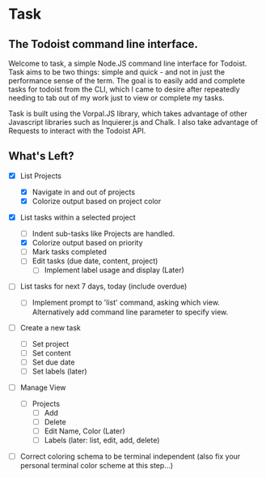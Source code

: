 # Task
## The Todoist command line interface.

Welcome to task, a simple Node.JS command line interface for Todoist. Task aims to be two things: simple and quick - and not in just the performance sense of the term. The goal is to easily add and complete tasks for todoist from the CLI, which I came to desire after repeatedly needing to tab out of my work just to view or complete my tasks. 

Task is built using the Vorpal.JS library, which takes advantage of other Javascript libraries such as Inquierer.js and Chalk. I also take advantage of Requests to interact with the Todoist API.

## What's Left?
- [x] List Projects
  - [x] Navigate in and out of projects
  - [x] Colorize output based on project color
- [x] List tasks within a selected project
  - [ ] Indent sub-tasks like Projects are handled.
  - [x] Colorize output based on priority
  - [ ] Mark tasks completed
  - [ ] Edit tasks (due date, content, project)
    - [ ] Implement label usage and display (Later)
- [ ] List tasks for next 7 days, today (include overdue)
  - [ ] Implement prompt to 'list' command, asking which view. Alternatively add command line parameter to specify view.
- [ ] Create a new task
  - [ ] Set project
  - [ ] Set content
  - [ ] Set due date
  - [ ] Set labels (later)
- [ ] Manage View
  - [ ] Projects
    - [ ] Add
    - [ ] Delete
    - [ ] Edit Name, Color (Later)
    - [ ] Labels (later: list, edit, add, delete)
- [ ] Correct coloring schema to be terminal independent (also fix your personal terminal color scheme at this step...)

